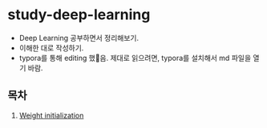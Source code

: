 # study-deep-learning

* Deep Learning 공부하면서 정리해보기.
* 이해한 대로 작성하기.
* typora를 통해 editing 했음. 제대로 읽으려면, typora를 설치해서 md 파일을 열기 바람.



## 목차

1. [Weight initialization]()

